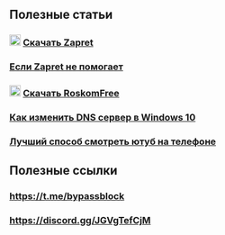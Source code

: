 ## Полезные статьи
### <img src="https://i.imgur.com/uABXHHI.png" width="20px"></img> [Скачать Zapret](https://github.com/censorliber/zapret)

### [Если Zapret не помогает](https://github.com/censorliber/youtube_unblock)

### <img src="https://github.com/user-attachments/assets/2cf01d94-b9de-4bf3-bbc6-c91cf0ce532c" width="20px"> [Скачать RoskomFree](https://github.com/censorliber/roskomFree)

### [Как изменить DNS сервер в Windows 10](https://github.com/censorliber/censorliber/blob/main/dns.md)

### [Лучший способ смотреть ютуб на телефоне](https://github.com/censorliber/censorliber/blob/main/bravenewpipe.md)

## Полезные ссылки
### https://t.me/bypassblock
### https://discord.gg/JGVgTefCjM
